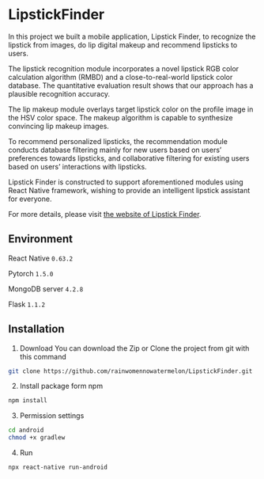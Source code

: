 # LipstickFinder
In this project we built a mobile application, Lipstick Finder, to recognize the lipstick from images, do lip digital makeup and recommend lipsticks to users.

The lipstick recognition module incorporates a novel lipstick RGB color calculation algorithm (RMBD) and a close-to-real-world lipstick color database. The quantitative evaluation result shows that our approach has a plausible recognition accuracy.

The lip makeup module overlays target lipstick color on the profile image in the HSV color space. The makeup algorithm is capable to synthesize convincing lip makeup images.

To recommend personalized lipsticks, the recommendation module conducts database filtering mainly for new users based on users’ preferences towards lipsticks, and collaborative filtering for existing users based on users’ interactions with lipsticks.

Lipstick Finder is constructed to support aforementioned modules using React Native framework, wishing to provide an intelligent lipstick assistant for everyone.

For more details, please visit [the website of Lipstick Finder](https://i.cs.hku.hk/~msp19019/).

## Environment
React Native `0.63.2`

Pytorch `1.5.0`

MongoDB server `4.2.8`

Flask `1.1.2`

## Installation
1. Download 
You can download the Zip or Clone the project from git with this command 
```sh
git clone https://github.com/rainwomennowatermelon/LipstickFinder.git
```
2. Install package form npm
```sh
npm install
```
3. Permission settings
```sh
cd android 
chmod +x gradlew
```
4. Run
```sh
npx react-native run-android
```
